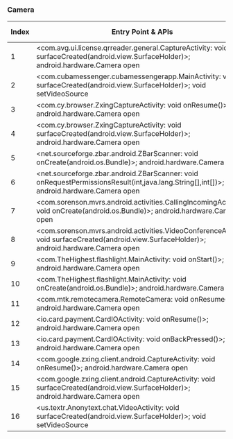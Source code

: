 ### Camera
| Index | Entry Point & APIs | Screen shot | Resource id | Label |
| ------------- | ------------- | ------------- |-------------|-------------|
| 1 | <com.avg.ui.license.qrreader.general.CaptureActivity: void surfaceCreated(android.view.SurfaceHolder)>; android.hardware.Camera open | ![](D:\COSMOS\output\py\Play_win8\Communication\com.antivirus\com.avg.ui.license.qrreader.general.CaptureActivity.png) |  | T |
| 2 | <com.cubamessenger.cubamessengerapp.MainActivity: void surfaceCreated(android.view.SurfaceHolder)>; void setVideoSource | ![](D:\COSMOS\output\py\Play_win8\Communication\com.cubamessenger.cubamessengerapp\com.cubamessenger.cubamessengerapp.MainActivity.png) |  | F |
| 3 | <com.cy.browser.ZxingCaptureActivity: void onResume()>; android.hardware.Camera open | ![](D:\COSMOS\output\py\Play_win8\Communication\com.cy.browser\com.cy.browser.ZxingCaptureActivity.png) |  | T |
| 4 | <com.cy.browser.ZxingCaptureActivity: void surfaceCreated(android.view.SurfaceHolder)>; android.hardware.Camera open | ![](D:\COSMOS\output\py\Play_win8\Communication\com.cy.browser\com.cy.browser.ZxingCaptureActivity.png) |  | T |
| 5 | <net.sourceforge.zbar.android.ZBarScanner: void onCreate(android.os.Bundle)>; android.hardware.Camera open | ![](D:\COSMOS\output\py\Play_win8\Communication\com.freefacetimevideocall.magicappcallingmessaging\net.sourceforge.zbar.android.ZBarScanner.png) |  | T |
| 6 | <net.sourceforge.zbar.android.ZBarScanner: void onRequestPermissionsResult(int,java.lang.String[],int[])>; android.hardware.Camera open | ![](D:\COSMOS\output\py\Play_win8\Communication\com.freefacetimevideocall.magicappcallingmessaging\net.sourceforge.zbar.android.ZBarScanner.png) |  | T |
| 7 | <com.sorenson.mvrs.android.activities.CallingIncomingActivity: void onCreate(android.os.Bundle)>; android.hardware.Camera open | ![](D:\COSMOS\output\py\Play_win8\Communication\com.sorenson.mvrs.android\com.sorenson.mvrs.android.activities.CallingIncomingActivity.png) |  | |
| 8 | <com.sorenson.mvrs.android.activities.VideoConferenceActivity: void surfaceCreated(android.view.SurfaceHolder)>; android.hardware.Camera open | ![](D:\COSMOS\output\py\Play_win8\Communication\com.sorenson.mvrs.android\com.sorenson.mvrs.android.activities.VideoConferenceActivity.png) |  |  |
| 9 | <com.TheHighest.flashlight.MainActivity: void onStart()>; android.hardware.Camera open | ![](D:\COSMOS\output\py\Play_win8\Communication\com.TheHighest.flashlight\com.TheHighest.flashlight.MainActivity.png) |  | T |
| 10 | <com.TheHighest.flashlight.MainActivity: void onCreate(android.os.Bundle)>; android.hardware.Camera open | ![](D:\COSMOS\output\py\Play_win8\Communication\com.TheHighest.flashlight\com.TheHighest.flashlight.MainActivity.png) |   T |
| 11 | <com.mtk.remotecamera.RemoteCamera: void onResume()>; android.hardware.Camera open | ![](D:\COSMOS\output\py\Play_win8\Communication\com.weforpay.btnotification\com.mtk.remotecamera.RemoteCamera.png) |  | F |
| 12 | <io.card.payment.CardIOActivity: void onResume()>; android.hardware.Camera open | ![](D:\COSMOS\output\py\Play_win8\Communication\com.wephoneapp\io.card.payment.CardIOActivity.png) |  | F |
| 13 | <io.card.payment.CardIOActivity: void onBackPressed()>; android.hardware.Camera open | ![](D:\COSMOS\output\py\Play_win8\Communication\com.wephoneapp\io.card.payment.CardIOActivity.png) |  |  F|
| 14 | <com.google.zxing.client.android.CaptureActivity: void onResume()>; android.hardware.Camera open | ![](D:\COSMOS\output\py\Play_win8\Communication\com.zoiper.android.app\com.google.zxing.client.android.CaptureActivity.png) |  | T |
| 15 | <com.google.zxing.client.android.CaptureActivity: void surfaceCreated(android.view.SurfaceHolder)>; android.hardware.Camera open | ![](D:\COSMOS\output\py\Play_win8\Communication\com.zoiper.android.app\com.google.zxing.client.android.CaptureActivity.png) |  | T |
| 16 | <us.textr.Anonytext.chat.VideoActivity: void surfaceCreated(android.view.SurfaceHolder)>; void setVideoSource | ![](D:\COSMOS\output\py\Play_win8\Communication\us.textr.Anonytext\us.textr.Anonytext.chat.VideoActivity.png) |  | T |
